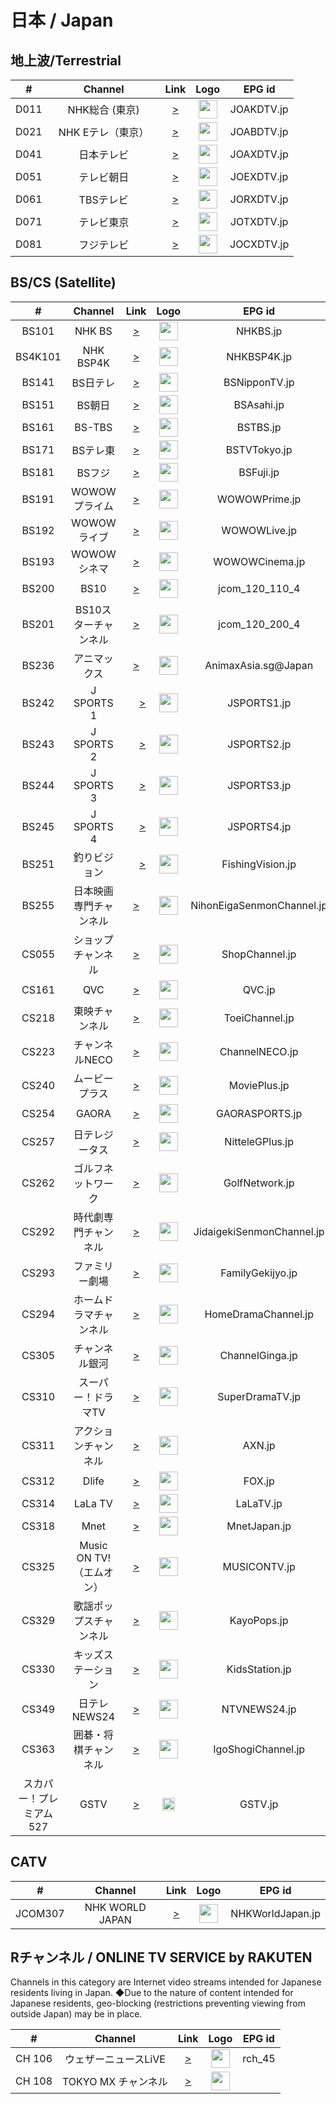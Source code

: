 <h1>日本 / Japan</h1>

<h2> 地上波/Terrestrial </h2>

| #  |        Channel        |                                                                                    Link                                                                                     |                                                                                     Logo                                                                                      |         EPG id         |
|:--:|:---------------------:|:---------------------------------------------------------------------------------------------------------------------------------------------------------------------------:|:-----------------------------------------------------------------------------------------------------------------------------------------------------------------------------:|:----------------------:|
| D011  |    NHK総合 (東京) 　    |                                 [>](https://stream01.willfonk.com/live_playlist.m3u8?cid=BS291&r=FHD&ccode=JP&m=d0:20:20:04:35:cc&t=0d6938cb3dcf4b79848bc1753a59daf1)                                                 |                                                           <img height="30" src="https://i.imgur.com/fAZ2BEZ.png"/>                                                            |       JOAKDTV.jp       |
| D021  |    NHK Eテレ（東京） 　   |                         [>](https://stream01.willfonk.com/live_playlist.m3u8?cid=BS292&r=FHD&ccode=JP&m=d0:20:20:04:35:cc&t=0d6938cb3dcf4b79848bc1753a59daf1)                                                 |                                                           <img height="30" src="https://i.imgur.com/WxtftlO.png"/>                                                            |       JOABDTV.jp       |
| D041  |   日本テレビ   |                                                [>](https://stream01.willfonk.com/live_playlist.m3u8?cid=BS294&r=FHD&ccode=JP&m=d0:20:20:04:35:cc&t=0d6938cb3dcf4b79848bc1753a59daf1)                                                 |                                                           <img height="30" src="https://i.imgur.com/ecbM7QS.png"/>                                                            |       JOAXDTV.jp       |
| D051  |    テレビ朝日       |                                           [>](https://stream01.willfonk.com/live_playlist.m3u8?cid=BS295&r=FHD&ccode=JP&m=d0:20:20:04:35:cc&t=0d6938cb3dcf4b79848bc1753a59daf1)                                                 |                                                           <img height="30" src="https://i.imgur.com/5XnMfcR.png"/>                                                            |       JOEXDTV.jp       |
| D061  |    TBSテレビ        |                                           [>](https://stream01.willfonk.com/live_playlist.m3u8?cid=BS296&r=FHD&ccode=JP&m=d0:20:20:04:35:cc&t=0d6938cb3dcf4b79848bc1753a59daf1)                                                 |                                                          <img height="30" src="https://i.imgur.com/jIZ9TlO.png"/> |       JORXDTV.jp       |
| D071  |   テレビ東京       |                                             [>](https://stream01.willfonk.com/live_playlist.m3u8?cid=BS297&r=FHD&ccode=JP&m=d0:20:20:04:35:cc&t=0d6938cb3dcf4b79848bc1753a59daf1)                                                 |                                                           <img height="30" src="https://i.imgur.com/U8jBxEi.png"/>                                                            |       JOTXDTV.jp       |
| D081 |   フジテレビ   |                                                [>](https://stream01.willfonk.com/live_playlist.m3u8?cid=BS298&r=FHD&ccode=JP&m=d0:20:20:04:35:cc&t=0d6938cb3dcf4b79848bc1753a59daf1)                                                 |                                                           <img height="30" src="https://i.imgur.com/epJYc7P.png"/>                                                            |       JOCXDTV.jp       |

<h2> BS/CS (Satellite) </h2>

| # |       Channel        |                                                       Link                                                       |                           Logo                           |    EPG id     |
|:-:|:--------------------:|:----------------------------------------------------------------------------------------------------------------:|:--------------------------------------------------------:|:-------------:|
| BS101 |        NHK BS        |                   [>](https://stream01.willfonk.com/live_playlist.m3u8?cid=BS101&r=FHD&ccode=JP&m=d0:20:20:04:35:cc&t=0d6938cb3dcf4b79848bc1753a59daf1)                   | <img height="30" src="https://i.imgur.com/t0uZcSR.png"/> |   NHKBS.jp    |
| BS4K101 |      NHK BSP4K       |                   [>](https://stream01.willfonk.com/live_playlist.m3u8?cid=BS103&r=FHD&ccode=JP&m=d0:20:20:04:35:cc&t=0d6938cb3dcf4b79848bc1753a59daf1)                   | <img height="30" src="https://i.imgur.com/uvPpFo5.png"/> |  NHKBSP4K.jp  |
| BS141 |       BS日テレ        |                   [>](https://stream01.willfonk.com/live_playlist.m3u8?cid=BS141&r=FHD&ccode=JP&m=d0:20:20:04:35:cc&t=0d6938cb3dcf4b79848bc1753a59daf1)                   | <img height="30" src="https://i.imgur.com/26ATUNc.png"/> | BSNipponTV.jp |
| BS151 |       BS朝日       | [>](https://stream01.willfonk.com/live_playlist.m3u8?cid=BS151&r=FHD&ccode=JP&m=d0:20:20:04:35:cc&t=0d6938cb3dcf4b79848bc1753a59daf1) | <img height="30" src="https://i.imgur.com/Cl68ZMA.png"/> |  BSAsahi.jp   |
| BS161 |        BS-TBS        |                   [>](https://stream01.willfonk.com/live_playlist.m3u8?cid=BS161&r=FHD&ccode=JP&m=d0:20:20:04:35:cc&t=0d6938cb3dcf4b79848bc1753a59daf1)                   | <img height="30" src="https://i.imgur.com/BSt9UG2.png"/> |   BSTBS.jp    |
| BS171 |     BSテレ東      | [>](https://stream01.willfonk.com/live_playlist.m3u8?cid=BS171&r=FHD&ccode=JP&m=d0:20:20:04:35:cc&t=0d6938cb3dcf4b79848bc1753a59daf1) | <img height="30" src="https://i.imgur.com/LsQlNcz.png"/> | BSTVTokyo.jp  |
| BS181 |     BSフジ        |                   [>](https://stream01.willfonk.com/live_playlist.m3u8?cid=BS181&r=FHD&ccode=JP&m=d0:20:20:04:35:cc&t=0d6938cb3dcf4b79848bc1753a59daf1)                   | <img height="30" src="https://i.imgur.com/N4xeDxJ.png"/> |   BSFuji.jp   |
| BS191 |  WOWOWプライム     |    [>](https://stream01.willfonk.com/live_playlist.m3u8?cid=BS191&r=FHD&ccode=JP&m=d0:20:20:04:35:cc&t=0d6938cb3dcf4b79848bc1753a59daf1) | <img height="30" src="https://www.lyngsat.com/logo/tv/ww/wowow_prime.png"/> | WOWOWPrime.jp |
| BS192 |  WOWOWライブ         |     [>](https://stream01.willfonk.com/live_playlist.m3u8?cid=BS192&r=FHD&ccode=JP&m=d0:20:20:04:35:cc&t=0d6938cb3dcf4b79848bc1753a59daf1) |  <img height="30" src="https://www.lyngsat.com/logo/tv/ww/wowow_live.png"/> | WOWOWLive.jp |
| BS193 |  WOWOWシネマ　     |     [>](https://stream01.willfonk.com/live_playlist.m3u8?cid=BS193&r=FHD&ccode=JP&m=d0:20:20:04:35:cc&t=0d6938cb3dcf4b79848bc1753a59daf1) |  <img height="30" src="https://www.lyngsat.com/logo/tv/ww/wowow_cinema.png"/> | WOWOWCinema.jp |
| BS200 |     BS10        |      [>](https://stream01.willfonk.com/live_playlist.m3u8?cid=BS263&r=FHD&ccode=JP&m=d0:20:20:04:35:cc&t=0d6938cb3dcf4b79848bc1753a59daf1) |  <img height="30" src="https://i.imgur.com/KPZiuHl.png"/> | jcom_120_110_4 |
| BS201 | BS10スターチャンネル  |      [>](https://stream01.willfonk.com/live_playlist.m3u8?cid=BS200&r=FHD&ccode=JP&m=d0:20:20:04:35:cc&t=0d6938cb3dcf4b79848bc1753a59daf1) |  <img height="30" src="https://i.imgur.com/SN0ED0U.png"/> | jcom_120_200_4 |
| BS236 |  アニマックス  |      [>](https://stream01.willfonk.com/live_playlist.m3u8?cid=BS236&r=FHD&ccode=JP&m=d0:20:20:04:35:cc&t=0d6938cb3dcf4b79848bc1753a59daf1) |  <img height="30" src="https://i.imgur.com/jO0qUvj.png"/> | AnimaxAsia.sg@Japan |
| BS242 |  J SPORTS 1     |　 [>](https://stream01.willfonk.com/live_playlist.m3u8?cid=BS242&r=FHD&ccode=JP&m=d0:20:20:04:35:cc&t=0d6938cb3dcf4b79848bc1753a59daf1) |  <img height="30" src="https://www.starcat.co.jp/ch/upload/channel/69/jsports1_logo.jpg"/> | JSPORTS1.jp |
| BS243 |  J SPORTS 2     |　 [>](https://stream01.willfonk.com/live_playlist.m3u8?cid=BS243&r=FHD&ccode=JP&m=d0:20:20:04:35:cc&t=0d6938cb3dcf4b79848bc1753a59daf1) |  <img height="30" src="https://www.starcat.co.jp/ch/upload/channel/70/jsports2_logo.jpg"/> | JSPORTS2.jp |
| BS244 |  J SPORTS 3     |　 [>](https://stream01.willfonk.com/live_playlist.m3u8?cid=BS244&r=FHD&ccode=JP&m=d0:20:20:04:35:cc&t=0d6938cb3dcf4b79848bc1753a59daf1) |  <img height="30" src="https://www.starcat.co.jp/ch/upload/channel/71/jsports3_logo.jpg"/> | JSPORTS3.jp |
| BS245 |  J SPORTS 4     |　 [>](https://stream01.willfonk.com/live_playlist.m3u8?cid=BS245&r=FHD&ccode=JP&m=d0:20:20:04:35:cc&t=0d6938cb3dcf4b79848bc1753a59daf1) |  <img height="30" src="https://www.starcat.co.jp/ch/upload/channel/74/jsports4_logo.jpg"/> | JSPORTS4.jp |
| BS251 |   釣りビジョン     |　 [>](https://stream01.willfonk.com/live_playlist.m3u8?cid=BS251&r=FHD&ccode=JP&m=d0:20:20:04:35:cc&t=0d6938cb3dcf4b79848bc1753a59daf1) |  <img height="30" src="https://i.imgur.com/Yc7JvSK.png"/> | FishingVision.jp |
| BS255 | 日本映画専門チャンネル|  [>](https://stream01.willfonk.com/live_playlist.m3u8?cid=BS255&r=FHD&ccode=JP&m=d0:20:20:04:35:cc&t=0d6938cb3dcf4b79848bc1753a59daf1) |  <img height="30" src="https://i.imgur.com/HdC3Hdc.png"/> | NihonEigaSenmonChannel.jp |
| CS055 |     ショップチャンネル      |                                                               [>](https://stream3.shopch.jp/HLS/master.m3u8)                                                                |                                                           <img height="30" src="https://i.imgur.com/CCMAF7W.png"/>                                                            |     ShopChannel.jp     |
| CS161 |          QVC          |                                                             [>](https://cdn-live1.qvc.jp/iPhone/1501/1501.m3u8)                                                             |                                                           <img height="30" src="https://i.imgur.com/FznYA39.png"/>                                                            |         QVC.jp         |
| CS218 |  東映チャンネル |                                                          [>](https://stream01.willfonk.com/live_playlist.m3u8?cid=CS218&r=FHD&ccode=JP&m=d0:20:20:04:35:cc&t=0d6938cb3dcf4b79848bc1753a59daf1)                                                                                                                                                                                                                    |       <img height="30" src="https://www.lyngsat-logo.com/logo/tv/tt/toei_channel.png"/>        |  ToeiChannel.jp                         |                                                                                                                                                              
| CS223 | チャンネルNECO  |                                                          [>](https://stream01.willfonk.com/live_playlist.m3u8?cid=CS223&r=FHD&ccode=JP&m=d0:20:20:04:35:cc&t=0d6938cb3dcf4b79848bc1753a59daf1)                                                                                                                                                                                                                    |       <img height="30" src="https://www.lyngsat-logo.com/logo/tv/cc/channel-neco-jp.png"/>        |  ChannelNECO.jp                        |                                                                                                                                                              
| CS240 | ムービープラス  |                                                          [>](https://stream01.willfonk.com/live_playlist.m3u8?cid=CS240&r=FHD&ccode=JP&m=d0:20:20:04:35:cc&t=0d6938cb3dcf4b79848bc1753a59daf1)                                                                                                                                                                                                                    |       <img height="30" src="https://www.lyngsat-logo.com/logo/tv/mm/movie_plus_jp.png"/>        |   MoviePlus.jp                   |                                                                                                                                                              
| CS254 | GAORA  |                                                          [>](https://stream01.willfonk.com/live_playlist.m3u8?cid=CS254&r=FHD&ccode=JP&m=d0:20:20:04:35:cc&t=0d6938cb3dcf4b79848bc1753a59daf1)                                                                                                                                                                                                                    |       <img height="30" src="https://i.imgur.com/Myh0PWD.png"/>        |    GAORASPORTS.jp                                                |                                                                                                                                                              
| CS257 | 日テレジータス  |                                                          [>](https://stream01.willfonk.com/live_playlist.m3u8?cid=CS257&r=FHD&ccode=JP&m=d0:20:20:04:35:cc&t=0d6938cb3dcf4b79848bc1753a59daf1)                                                                                                                                                                                                                    |       <img height="30" src="https://i.imgur.com/xq1VG0E.png"/>        |   NitteleGPlus.jp               |                                                                                                                                                              
| CS262 | ゴルフネットワーク  |                                                          [>](https://stream01.willfonk.com/live_playlist.m3u8?cid=CS262&r=FHD&ccode=JP&m=d0:20:20:04:35:cc&t=0d6938cb3dcf4b79848bc1753a59daf1)                                                                                                                                                                                                                    |       <img height="30" src="https://i.imgur.com/EVd8Vvp.png"/>        |  GolfNetwork.jp                                   |  
| CS292 | 時代劇専門チャンネル  |                                                          [>](https://stream01.willfonk.com/live_playlist.m3u8?cid=CS292&r=FHD&ccode=JP&m=d0:20:20:04:35:cc&t=0d6938cb3dcf4b79848bc1753a59daf1)                                                                                                                                                                                                                    |       <img height="30" src="https://www.lyngsat-logo.com/logo/tv/jj/jidaigeki.png"/>        |   JidaigekiSenmonChannel.jp                                 |  
| CS293 | ファミリー劇場  |                                                          [>](https://stream01.willfonk.com/live_playlist.m3u8?cid=CS293&r=FHD&ccode=JP&m=d0:20:20:04:35:cc&t=0d6938cb3dcf4b79848bc1753a59daf1)                                                                                                                                                                                                                    |       <img height="30" src="https://i.postimg.cc/k5fXKzj3/o023302751417597653027.jpg"/>        |  FamilyGekijyo.jp             |  
| CS294 | ホームドラマチャンネル  |                                                          [>](https://stream01.willfonk.com/live_playlist.m3u8?cid=CS294&r=FHD&ccode=JP&m=d0:20:20:04:35:cc&t=0d6938cb3dcf4b79848bc1753a59daf1)                                                                                                                                                                                                                    |       <img height="30" src="https://www.lyngsat-logo.com/logo/tv/hh/home-drama-channelpng-jp.png"/>        |   HomeDramaChannel.jp                   |  
| CS305 | チャンネル銀河  |                                                          [>](https://stream01.willfonk.com/live_playlist.m3u8?cid=CS305&r=FHD&ccode=JP&m=d0:20:20:04:35:cc&t=0d6938cb3dcf4b79848bc1753a59daf1)                                                                                                                                                                                                                    |       <img height="30" src="https://www.lyngsat-logo.com/logo/tv/cc/channel_ginga.png"/>        |  ChannelGinga.jp                   |  
| CS310 | スーパー！ドラマTV  |                                                          [>](https://stream01.willfonk.com/live_playlist.m3u8?cid=CS310&r=FHD&ccode=JP&m=d0:20:20:04:35:cc&t=0d6938cb3dcf4b79848bc1753a59daf1)                                                                                                                                                                                                                    |       <img height="30" src="https://www.lyngsat-logo.com/logo/tv/ss/super_drama_tv.png"/>        |       SuperDramaTV.jp                  |  
| CS311 | アクションチャンネル  |                                                          [>](https://stream01.willfonk.com/live_playlist.m3u8?cid=CS311&r=FHD&ccode=JP&m=d0:20:20:04:35:cc&t=0d6938cb3dcf4b79848bc1753a59daf1)                                                                                                                                                                                                                    |       <img height="30" src="https://i.imgur.com/K0YyPwC.png"/>        |    AXN.jp                                            |
 | CS312 | Dlife  |                                                        [>](https://stream01.willfonk.com/live_playlist.m3u8?cid=CS312&r=FHD&ccode=JP&m=d0:20:20:04:35:cc&t=0d6938cb3dcf4b79848bc1753a59daf1)                                                                                                                                                                                                                    |       <img height="30" src="https://i.imgur.com/6gJZHPv.png"/>         |   FOX.jp                           |  
| CS314 | LaLa TV  |                                                          [>](https://stream01.willfonk.com/live_playlist.m3u8?cid=CS314&r=FHD&ccode=JP&m=d0:20:20:04:35:cc&t=0d6938cb3dcf4b79848bc1753a59daf1)                                                                                                                                                                                                                    |       <img height="30" src="https://www.lyngsat-logo.com/logo/tv/ll/lala_tv.png"/>        |  LaLaTV.jp                               |  
| CS318 | Mnet  |                                                          [>](https://stream01.willfonk.com/live_playlist.m3u8?cid=BS241&r=FHD&ccode=JP&m=d0:20:20:04:35:cc&t=0d6938cb3dcf4b79848bc1753a59daf1)                                                                                                                                                                                                                    |       <img height="30" src="https://www.lyngsat.com/logo/tv/mm/m_net_jp.png"/>        |     MnetJapan.jp                        |  
| CS325 | Music ON TV!（エムオン） |                                                          [>](https://stream01.willfonk.com/live_playlist.m3u8?cid=CS325&r=FHD&ccode=JP&m=d0:20:20:04:35:cc&t=0d6938cb3dcf4b79848bc1753a59daf1)                                                                                                                                                                                                                    |       <img height="30" src="https://www.lyngsat-logo.com/logo/tv/mm/music_on_tv.png"/>        |    MUSICONTV.jp         |  
| CS329 | 歌謡ポップスチャンネル  |                                                          [>](https://stream01.willfonk.com/live_playlist.m3u8?cid=CS329&r=FHD&ccode=JP&m=d0:20:20:04:35:cc&t=0d6938cb3dcf4b79848bc1753a59daf1)                                                                                                                                                                                                                    |       <img height="30" src="https://www.lyngsat-logo.com/logo/tv/kk/kayo-pops-jp.png"/>        |   KayoPops.jp                      |  
| CS330 | キッズステーション  |                                                          [>](https://stream01.willfonk.com/live_playlist.m3u8?cid=CS330&r=FHD&ccode=JP&m=d0:20:20:04:35:cc&t=0d6938cb3dcf4b79848bc1753a59daf1)                                                                                                                                                                                                                    |       <img height="30" src="https://www.lyngsat-logo.com/logo/tv/kk/kidsstation.png"/>        |   KidsStation.jp                                |  
| CS349 | 日テレNEWS24       |                                              [>](https://stream01.willfonk.com/live_playlist.m3u8?cid=CS349&r=FHD&ccode=JP&m=d0:20:20:04:35:cc&t=0d6938cb3dcf4b79848bc1753a59daf1)                                                             |    <img height="30" src="https://i.imgur.com/jtSYegn.png"/>                                           |      NTVNEWS24.jp      |
| CS363 |  囲碁・将棋チャンネル |                                                          [>](https://stream01.willfonk.com/live_playlist.m3u8?cid=CS363&r=FHD&ccode=JP&m=d0:20:20:04:35:cc&t=0d6938cb3dcf4b79848bc1753a59daf1)                                                                                                                                                                                                                    |       <img height="30" src="https://www.lyngsat-logo.com/logo/tv/ii/igoshogi.png"/>        |         IgoShogiChannel.jp              |  
| スカパー！プレミアム527 |         GSTV          | [>](https://gstv-tnz-gsmediastreaming.preview-jpea.channel.media.azure.net/dfd06b62-e9d1-4a7f-bcbb-89d2ecbc82ee/preview.ism/manifest(format=mpd-time-csf,audio-only=false)) |                                                           <img height="20" src="https://i.imgur.com/ECnVG5I.png"/>                                                            |        GSTV.jp         |

<h2> CATV </h2>

| # |       Channel        |                                                       Link                                                       |                           Logo                           |    EPG id     |
|:-:|:--------------------:|:----------------------------------------------------------------------------------------------------------------:|:--------------------------------------------------------:|:-------------:|
| JCOM307  |    NHK WORLD JAPAN    |                                           [>](https://master.nhkworld.jp/nhkworld-tv/playlist/live.m3u8)                                            |                  <img height="30" src="https://i.imgur.com/Mhw1Ihk.png"/>                   |    NHKWorldJapan.jp    |

<h2> Rチャンネル / ONLINE TV SERVICE by RAKUTEN  </h2>      
Channels in this category are Internet video streams intended for Japanese residents living in Japan.
◆Due to the nature of content intended for Japanese residents, geo-blocking (restrictions preventing viewing from outside Japan) may be in place.

| # |       Channel        |                                                       Link                                                       |                           Logo                           |    EPG id     |
|:-:|:--------------------:|:----------------------------------------------------------------------------------------------------------------:|:--------------------------------------------------------:|:-------------:|
| CH 106 | ウェザーニュースLiVE      |                                           [>](https://rch01e-alive-hls.akamaized.net/38fb45b25cdb05a1/out/v1/4e907bfabc684a1dae10df8431a84d21/index.m3u8)                                            |                  <img height="30" src="https://channel.rakuten.co.jp/service/img/logo/chlogo-with-number/106_whethernews.png"/>                   |  rch_45     |
| CH 108 | TOKYO MX チャンネル      |                                           [>](https://cdn-uw2-prod.tsv2.amagi.tv/linear/amg01287-rakutentvjapan-tokyomx-cmaf-rakutenjp/playlist.m3u8)                                            |                  <img height="30" src="https://channel.rakuten.co.jp/service/img/logo/chlogo-with-number/108_mx.png"/>                   |      |

